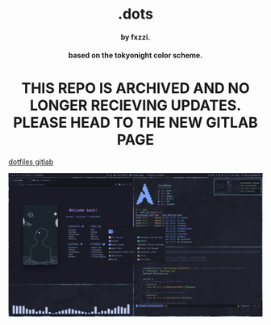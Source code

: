 <h1 align="center">.dots</h1>
<h4 align="center">by fxzzi.</h4>
<h4 align="center">based on the tokyonight color scheme.</h4>

<h1 align="center">THIS REPO IS ARCHIVED AND NO LONGER RECIEVING UPDATES. PLEASE HEAD TO THE NEW GITLAB PAGE</h1>

[dotfiles gitlab](https://gitlab.com/fazzi/dotfiles "dots")

<p align="center">
  <img src="preview.png" alt="Preview"/>
</p>
